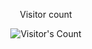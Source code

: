 <div align="center"> 
  <p>Visitor count</p>
  <img src="https://profile-counter.glitch.me/SarkiMudboy/count.svg" alt="Visitor's Count" />
</div>
